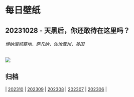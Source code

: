 # 每日壁纸

## 20231028 - 天黑后，你还敢待在这里吗？

###### 博纳温彻墓地，萨凡纳，佐治亚州，美国

![](https://www.bing.com/th?id=OHR.SavannahSculpture_ZH-CN7663694208_UHD.jpg)

## 归档

| [202310](/202310/README.md)
| [202309](/202309/README.md)
| [202308](/202308/README.md)
| [202307](/202307/README.md)
| [202306](/202306/README.md)
|